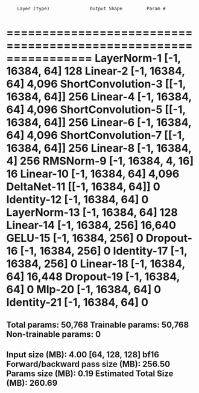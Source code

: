         Layer (type)               Output Shape         Param #
================================================================
         LayerNorm-1            [-1, 16384, 64]             128
            Linear-2            [-1, 16384, 64]           4,096
  ShortConvolution-3          [[-1, 16384, 64]]             256
            Linear-4            [-1, 16384, 64]           4,096
  ShortConvolution-5          [[-1, 16384, 64]]             256
            Linear-6            [-1, 16384, 64]           4,096
  ShortConvolution-7          [[-1, 16384, 64]]             256
            Linear-8             [-1, 16384, 4]             256
           RMSNorm-9         [-1, 16384, 4, 16]              16
           Linear-10            [-1, 16384, 64]           4,096
         DeltaNet-11          [[-1, 16384, 64]]               0
         Identity-12            [-1, 16384, 64]               0
        LayerNorm-13            [-1, 16384, 64]             128
           Linear-14           [-1, 16384, 256]          16,640
             GELU-15           [-1, 16384, 256]               0
          Dropout-16           [-1, 16384, 256]               0
         Identity-17           [-1, 16384, 256]               0
           Linear-18            [-1, 16384, 64]          16,448
          Dropout-19            [-1, 16384, 64]               0
              Mlp-20            [-1, 16384, 64]               0
         Identity-21            [-1, 16384, 64]               0
================================================================
Total params: 50,768
Trainable params: 50,768
Non-trainable params: 0
----------------------------------------------------------------
Input size (MB): 4.00 [64, 128, 128] bf16
Forward/backward pass size (MB): 256.50
Params size (MB): 0.19
Estimated Total Size (MB): 260.69
----------------------------------------------------------------